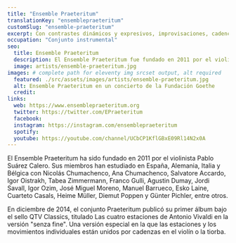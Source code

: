 ```yaml
---
title: "Ensemble Praeteritum"
translationKey: "ensemblepraeteritum"
customSlug: "ensemble-praeteritum"
excerpt: Con contrastes dinámicos y expresivos, improvisaciones, cadencias, recitativos y una búsqueda constante de colores tonales, el Ensemble Praeteritum interpreta la partitura, creando una belleza especial y personal para el único placer del público.
occupation: "Conjunto instrumental"
seo:
  title: Ensemble Praeteritum
  description: El Ensemble Praeteritum fue fundado en 2011 por el violinista Pablo Suárez Calero. Sus miembros han estudiado en España, Alemania, Italia y Bélgica.
  image: artists/ensemble-praeteritum.jpg
images: # complete path for eleventy img srcset output, alt required
  featured: ./src/assets/images/artists/ensemble-praeteritum.jpg
  alt: Ensemble Praeteritum en un concierto de la Fundación Goethe
  credit:
links:
  web: https://www.ensemblepraeteritum.org
  twitter: https://twitter.com/EPraeteritum
  facebook:
  instagram: https://instagram.com/ensemblepraeteritum
  spotify:
  youtube: https://youtube.com/channel/UCbCP1KflGBxE09Rl14N2x0A
---
```


El Ensemble Praeteritum ha sido fundado en 2011 por el violinista Pablo Suárez Calero. Sus miembros han estudiado en España, Alemania, Italia y Bélgica con Nicolás Chumachenco, Ana Chumachenco, Salvatore Accardo, Igor Oistrakh, Tabea Zimmermann, Franco Gulli, Agustin Dumay, Jordi Savall, Igor Ozim, José Miguel Moreno, Manuel Barrueco, Esko Laine, Cuarteto Casals, Heime Müller, Diemut Poppen y Günter Pichler, entre otros.

En diciembre de 2014, el conjunto Praeteritum publicó su primer álbum bajo el sello QTV Classics, titulado Las cuatro estaciones de Antonio Vivaldi en la versión "senza fine". Una versión especial en la que las estaciones y los movimientos individuales están unidos por cadenzas en el violín o la tiorba.
